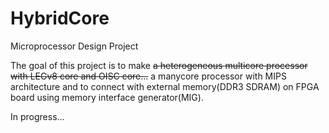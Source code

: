 # HybridCore
Microprocessor Design Project

The goal of this project is to make ~~a heterogeneous multicore processor with LEGv8 core and OISC core...~~ a manycore processor with MIPS architecture and to connect with external memory(DDR3 SDRAM) on FPGA board using memory interface generator(MIG).

In progress...
